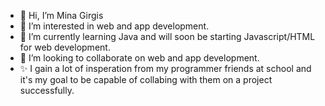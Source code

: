 - 👋 Hi, I’m Mina Girgis
- 👀 I’m interested in web and app development.
- 🌱 I’m currently learning Java and will soon be starting Javascript/HTML for web development.
- 💞️ I’m looking to collaborate on web and app development.
- ✨ I gain a lot of insperation from my programmer friends at school and it's my goal to be capable of collabing with them on a project successfully.

